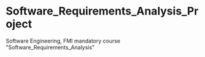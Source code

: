# Software_Requirements_Analysis_Project
Software Engineering, FMI mandatory course "Software_Requirements_Analysis"
